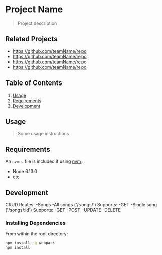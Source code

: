 # Project Name

> Project description

## Related Projects

  - https://github.com/teamName/repo
  - https://github.com/teamName/repo
  - https://github.com/teamName/repo
  - https://github.com/teamName/repo

## Table of Contents

1. [Usage](#Usage)
1. [Requirements](#requirements)
1. [Development](#development)

## Usage

> Some usage instructions

## Requirements

An `nvmrc` file is included if using [nvm](https://github.com/creationix/nvm).

- Node 6.13.0
- etc

## Development
CRUD Routes:
	-Songs
		-All songs ('/songs/')
			Supports:
				-GET
		-Single song ('/songs/:id')
			Supports:
				-GET
				-POST
				-UPDATE
				-DELETE

### Installing Dependencies

From within the root directory:

```sh
npm install -g webpack
npm install
```


